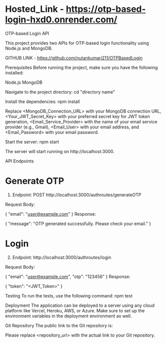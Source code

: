 # Hosted_Link -   https://otp-based-login-hxd0.onrender.com/

OTP-based Login API

This project provides two APIs for OTP-based login functionality using Node.js and MongoDB.

GITHUB LINK - https://github.com/nutankumari211/OTPBasedLogin

Prerequisites
Before running the project, make sure you have the following installed:

Node.js
MongoDB

Navigate to the project directory:
cd "directory name"

Install the dependencies:
npm install

Replace <MongoDB_Connection_URL> with your MongoDB connection URL, <Your_JWT_Secret_Key> with your preferred secret key for JWT token generation, <Email_Service_Provider> with the name of your email service provider (e.g., Gmail), <Email_User> with your email address, and <Email_Password> with your email password.

Start the server:
npm start

The server will start running on http://localhost:3000.

API Endpoints

# Generate OTP

1. Endpoint: 
 POST http://localhost:3000/authroutes/generateOTP

Request Body:

{
"email": "user@example.com"
}
Response:

{
"message": "OTP generated successfully. Please check your email."
}

# Login
2. Endpoint: http://localhost:3000/authroutes/login

Request Body:

{
"email": "user@example.com",
"otp": "123456"
}
Response:

{
"token": "<JWT_Token>"
}

Testing
To run the tests, use the following command:
npm test

Deployment
The application can be deployed to a server using any cloud platform like Vercel, Heroku, AWS, or Azure. Make sure to set up the environment variables in the deployment environment as well.

Git Repository
The public link to the Git repository is:

Please replace <repository_url> with the actual link to your Git repository.

